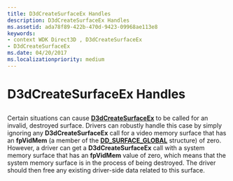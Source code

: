 ```yaml
---
title: D3dCreateSurfaceEx Handles
description: D3dCreateSurfaceEx Handles
ms.assetid: ada78f89-422b-470d-9423-09968ae113e8
keywords:
- context WDK Direct3D , D3dCreateSurfaceEx
- D3dCreateSurfaceEx
ms.date: 04/20/2017
ms.localizationpriority: medium
---
```


# D3dCreateSurfaceEx Handles


## <span id="ddk_d3dcreatesurfaceex_handles_gg"></span><span id="DDK_D3DCREATESURFACEEX_HANDLES_GG"></span>


Certain situations can cause [**D3dCreateSurfaceEx**](https://msdn.microsoft.com/library/windows/hardware/ff542840) to be called for an invalid, destroyed surface. Drivers can robustly handle this case by simply ignoring any **D3dCreateSurfaceEx** call for a video memory surface that has an **fpVidMem** (a member of the [**DD\_SURFACE\_GLOBAL**](https://msdn.microsoft.com/library/windows/hardware/ff551726) structure) of zero. However, a driver can get a **D3dCreateSurfaceEx** call with a system memory surface that has an **fpVidMem** value of zero, which means that the system memory surface is in the process of being destroyed. The driver should then free any existing driver-side data related to this surface.

 

 






